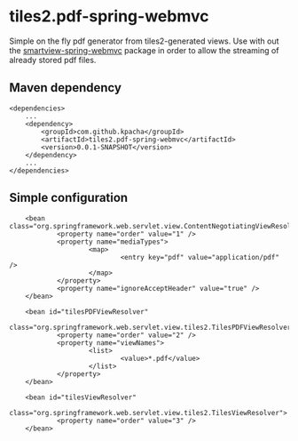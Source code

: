 tiles2.pdf-spring-webmvc
========================

Simple on the fly pdf generator from tiles2-generated views. Use with out the [smartview-spring-webmvc](https://github.com/kpacha/smartview-spring-webmvc) package in order to allow the streaming of already stored pdf files.

Maven dependency
-----------------

    <dependencies>
        ...
        <dependency>
            <groupId>com.github.kpacha</groupId>
            <artifactId>tiles2.pdf-spring-webmvc</artifactId>
            <version>0.0.1-SNAPSHOT</version>
        </dependency>
        ...
    </dependencies>

Simple configuration
-----------------

        <bean class="org.springframework.web.servlet.view.ContentNegotiatingViewResolver">
                <property name="order" value="1" />
                <property name="mediaTypes">
                        <map>
                                <entry key="pdf" value="application/pdf" />
                        </map>
                </property>
                <property name="ignoreAcceptHeader" value="true" />
        </bean>

        <bean id="tilesPDFViewResolver"
                class="org.springframework.web.servlet.view.tiles2.TilesPDFViewResolver">
                <property name="order" value="2" />
                <property name="viewNames">
                        <list>
                                <value>*.pdf</value>
                        </list>
                </property>
        </bean>

        <bean id="tilesViewResolver"
                class="org.springframework.web.servlet.view.tiles2.TilesViewResolver">
                <property name="order" value="3" />
        </bean>

